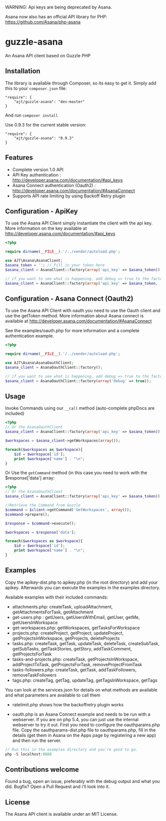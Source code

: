 WARNING: Api keys are being deprecated by Asana. 

Asana now also has an official API library for PHP: 
https://github.com/Asana/php-asana

guzzle-asana
============

An Asana API client based on Guzzle PHP

## Installation

The library is available through Composer, so its easy to get it. 
Simply add this to your `composer.json` file:

    "require": {
        "ajt/guzzle-asana": "dev-master"
    }
    
And run `composer install`

Use 0.9.3 for the current stable version:

    "require": {
        "ajt/guzzle-asana": "0.9.3"
    }
    
## Features

* Complete version 1.0 API 
* API Key authentication 				: http://developer.asana.com/documentation/#api_keys
* Asana Connect authentication (Oauth2) : http://developer.asana.com/documentation/#AsanaConnect
* Supports API rate limiting by using Backoff Retry plugin

## Configuration - ApiKey
    
To use the Asana API Client simply instantiate the client with the api key.
More information on the key available at http://developer.asana.com/documentation/#api_keys

```php
<?php

require dirname(__FILE__).'/../vendor/autoload.php';

use AJT\Asana\AsanaClient;
$asana_token = ''; // Fill in your token here
$asana_client = AsanaClient::factory(array('api_key' => $asana_token));

// if you want to see what is happening, add debug => true to the factory call
$asana_client = AsanaClient::factory(array('api_key' => $asana_token, 'debug' => true)); 
```

## Configuration - Asana Connect (Oauth2)
    
To use the Asana API Client with oauth you need to use the Oauth client and use the getToken method.
More information about Asana connect is available at http://developer.asana.com/documentation/#AsanaConnect

See the examples/oauth.php for more information and a complete authentication example. 
```php
<?php

require dirname(__FILE__).'/../vendor/autoload.php';

use AJT\Asana\AsanaOauthClient;
$asana_client = AsanaOauthClient::factory();

// if you want to see what is happening, add debug => true to the factory call
$asana_client = AsanaOauthClient::factory(array('debug' => true)); 
```


## Usage

Invoke Commands using our `__call` method (auto-complete phpDocs are included)

```php
<?php 
// Or the AsanaOauthClient
$asana_client = AsanaClient::factory(array('api_key' => $asana_token));

$workspaces = $asana_client->getWorkspaces(array());

foreach($workspaces as $workspace){
	$id = $workspace['id'];
	print $workspace['name'] . "\n";
}
``` 

Or Use the `getCommand` method (in this case you need to work with the $response['data'] array:

```php
<?php 
// Or the AsanaOauthClient
$asana_client = AsanaClient::factory(array('api_key' => $asana_token));

//Retrieve the Command from Guzzle
$command = $client->getCommand('GetWorkspaces', array());
$command->prepare();

$response = $command->execute();

$workspaces = $response['data'];

foreach($workspaces as $workspace){
	$id = $workspace['id'];
	print $workspace['name'] . "\n";
}
```

## Examples
Copy the apikey-dist.php to apikey.php (in the root directory) and add your apikey. 
Afterwards you can execute the examples in the examples directory. 

Available examples with their included commands:
- attachments.php: createTask, uploadAttachment, getAttachmentsForTask, getAttachment
- get-users.php : getUsers, getUsersWithEmail, getUser, getMe, getUsersInWorkspace
- get-workspaces.php: getWorkspaces, getTasksForWorkspace
- projects.php: createProject, getProject, updateProject, getProjectsInWorkspace, getProjects, deleteProjects
- tasks.php: createTask, getTask, updateTask, deleteTask, createSubTask, getSubTasks, getTaskStories, getStory, addTaskComment, getProjectsForTask
- tasks-and-projects.php: createTask, getProjectsInWorkspace, addProjectToTask, getProjectsForTask, removeProjectFromTask
- tasks-followers.php: createTask, getTask, addTaskFollowers, removeTaskFollowers
- tags.php: createTag, getTag, updateTag, getTagsInWorkspace, getTags

You can look at the services.json for details on what methods are available and what parameters are available to call them

- ratelimit.php shows how the backoffretry plugin works

- oauth.php is an Asana Connect example and needs to be run with a webserver. 
If you are on php 5.4, you can just use the internal webserver to try it out.
First you need to configure the oauthparams.php file. 
Copy the oauthparams-dist.php file to oauthparams.php, fill in the details (get them in Asana on the Apps page by registering a new app) and then run the server.

```php
// Run this in the examples directory and you're good to go.
php -S localhost:8888
```

## Contributions welcome

Found a bug, open an issue, preferably with the debug output and what you did. 
Bugfix? Open a Pull Request and i'll look into it. 

## License

The Asana API client is available under an MIT License.
